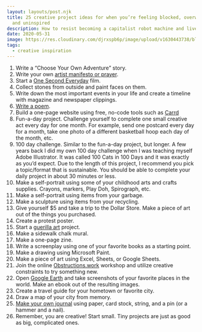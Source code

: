 ```yaml
---
layout: layouts/post.njk
title: 25 creative project ideas for when you’re feeling blocked, overwhelmed,
  and uninspired
description: How to resist becoming a capitalist robot machine and live more intentionally
date: 2020-05-31
image: https://res.cloudinary.com/djrxspb6p/image/upload/v1630443738/blog/creative_projects_when_you_are_blocked_uninspired/creative_projects_blocked_overwhelmed_uninspired_k51aci.jpg
tags:
  - creative inspiration
---
```

1. Write a “Choose Your Own Adventure” story.
2. Write your own [artist manifesto or prayer](https://juliacameronlive.com/2012/01/26/a-powerful-prayer/).
3. Start a [One Second Everyday](https://1se.co/) film.
4. Collect stones from outside and paint faces on them.
5. Write down the most important events in your life and create a timeline with magazine and newspaper clippings.
6. [Write a poem](https://thecreativeindependent.com/guides/how-to-write-a-poem/).
7. Build a one-page website using free, no-code tools such as [Carrd](https://carrd.co/)
8. Fun-a-day project. Challenge yourself to complete one small creative act every day for one month. For example, send one postcard every day for a month, take one photo of a different basketball hoop each day of the month, etc.
9. 100 day challenge. Similar to the fun-a-day project, but longer. A few years back I did my own 100 day challenge when I was teaching myself Adobe Illustrator. It was called 100 Cats in 100 Days and it was exactly as you’d expect. Due to the length of this project, I recommend you pick a topic/format that is sustainable. You should be able to complete your daily project in about 30 minutes or less.
10. Make a self-portrait using some of your childhood arts and crafts supplies. Crayons, markers, Play Doh, Spirograph, etc.
11. Make a self-portrait using items from your garbage.
12. Make a sculpture using items from your recycling.
13. Give yourself $5 and take a trip to the Dollar Store. Make a piece of art out of the things you purchased.
14. Create a protest poster.
15. Start a [guerilla art](http://www.kerismith.com/popular-posts/how-to-be-a-guerilla-artist-2/) project.
16. Make a sidewalk chalk mural.
17. Make a one-page zine.
18. Write a screenplay using one of your favorite books as a starting point.
19. Make a drawing using Microsoft Paint.
20. Make a piece of art using Excel, Sheets, or Google Sheets.
21. Join the online [Obstructions.work](http://obstructions.work/) workshop and utilize creative constraints to try something new.
22. Open [Google Earth](https://www.google.com/earth/) and take screenshots of your favorite places in the world. Make an ebook out of the resulting images.
23. Create a travel guide for your hometown or favorite city.
24. Draw a map of your city from memory.
25. [Make your own journal](https://www.youtube.com/watch?v=yu4hEQf64GY) using paper, card stock, string, and a pin (or a hammer and a nail).
26. Remember, you are creative! Start small. Tiny projects are just as good as big, complicated ones.
